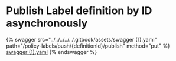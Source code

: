 # Publish Label definition by ID asynchronously

{% swagger src="../../../../../.gitbook/assets/swagger (1).yaml" path="/policy-labels/push/{definitionId}/publish"
method="put" %}
[swagger (1).yaml](<../../../../../.gitbook/assets/swagger (1).yaml>)
{% endswagger %}
